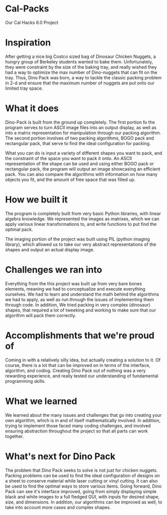 # Cal-Packs
Our Cal Hacks 6.0 Project
# Inspiration
After getting a nice big Costco sized bag of Dinosaur Chicken Nuggets, a hungry group of Berkeley students wanted to bake them. Unfortunately, they were constraint by the size of the baking tray, and really wished they had a way to optimize the max number of Dino-nuggets that can fit on the tray. Thus, Dino Pack was born, a way to tackle the classic packing problem in 2-d and ensure that the maximum number of nuggets are put onto our limited tray space.

# What it does
Dino-Pack is built from the ground up completely. The first portion fo the program serves to turn ASCII image files into an output display, as well as into a matrix representation for manipulation through our packing algorithm. The second portion involves of two packing algorithms, BOGO pack and rectangular pack, that serve to find the ideal configuration for packing.

What you can do is input a variety of different shapes you want to pack, and the constraint of the space you want to pack it onto. An ASCII representation of the shape can be used and using either BOGO pack or rectangular pack, the program will output an image showcasing an efficient pack. You can also compare the algorithms with information on how many objects you fit, and the amount of free space that was filled up.

# How we built it
The program is completely built from very basic Python libraries, with linear algebra knowledge. We represented the images as matrixes, which we can apply various linear transformations to, and write functions to put find the optimal pack.

The imaging portion of the project was built using PIL (python imaging library), which allowed us to take our very abstract representations of the shapes and output an actual display image.

# Challenges we ran into
Everything from the this project was built up from very bare bones elements, meaning we had to conceptualize and execute everything ourselves. We had to learn and understand the math behind the algorithms we had to apply, as well as run through the issues of implementing them through code. In addition, We tried packing in very complex (dinosaur) shapes, that required a lot of tweeking and working to make sure that our algorithm will pack them correctly.

# Accomplishments that we're proud of
Coming in with a relatively silly idea, but actually creating a solution to it. Of course, there is a lot that can be improved on in terms of the interface, algorithm, and coding. Creating Dino Pack out of nothing was a very rewarding experience, and really tested our understanding of fundamental programming skills.

# What we learned
We learned about the many issues and challenges that go into creating your own algorithm, which is in and of itself mathematically involved. In addition, trying to implement those faced many coding challenges, and involved ensuring abstraction throughout the project so that all parts can work together.

# What's next for Dino Pack
The problem that Dino Pack seeks to solve is not just for chicken nuggets. Packing problems can be used to find the ideal configuration of designs on a sheet to conserve material while laser cutting or vinyl cutting. It can also be used to find the optimal ways to store various items. Going forward, Dino Pack can see it's interface improved, going from simply displaying simple black and white images to a full fledged GUI, with inputs for desired shape, size, and dimensions. In addition, our algorithms can be improved as well, to take into account more cases and complex shapes.
